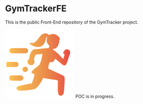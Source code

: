 # GymTrackerFE
This is the public Front-End repository of the GymTracker project.

<img src="https://github.com/OpariucCristian/GymTrackerFE/blob/master/assets/adaptive-icon.png?raw=true" width="225" title="hover text">
POC is in progress.
